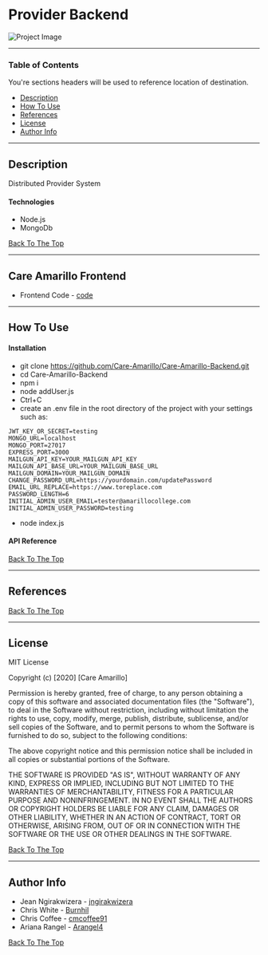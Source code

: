 # Provider Backend 

![Project Image](project-image-url)

---

### Table of Contents
You're sections headers will be used to reference location of destination.

- [Description](#description)
- [How To Use](#how-to-use)
- [References](#references)
- [License](#license)
- [Author Info](#author-info)

---

## Description

Distributed Provider System 

#### Technologies

- Node.js
- MongoDb


[Back To The Top](#provider-backend)

---

## Care Amarillo Frontend

- Frontend Code - [code](https://github.com/Care-Amarillo/Care-Amarillo-Frontend)

---

## How To Use

#### Installation

- git clone https://github.com/Care-Amarillo/Care-Amarillo-Backend.git
- cd Care-Amarillo-Backend
- npm i 
- node addUser.js
- Ctrl+C
- create an .env file in the root directory of the project with your settings such as: 

``````````
JWT_KEY_OR_SECRET=testing
MONGO_URL=localhost
MONGO_PORT=27017
EXPRESS_PORT=3000
MAILGUN_API_KEY=YOUR_MAILGUN_API_KEY
MAILGUN_API_BASE_URL=YOUR_MAILGUN_BASE_URL
MAILGUN_DOMAIN=YOUR_MAILGUN_DOMAIN
CHANGE_PASSWORD_URL=https://yourdomain.com/updatePassword
EMAIL_URL_REPLACE=https://www.toreplace.com
PASSWORD_LENGTH=6
INITIAL_ADMIN_USER_EMAIL=tester@amarillocollege.com
INITIAL_ADMIN_USER_PASSWORD=testing
``````````

- node index.js

#### API Reference



[Back To The Top](#provider-backend)

---

## References
[Back To The Top](#provider-backend)

---

## License

MIT License

Copyright (c) [2020] [Care Amarillo]

Permission is hereby granted, free of charge, to any person obtaining a copy
of this software and associated documentation files (the "Software"), to deal
in the Software without restriction, including without limitation the rights
to use, copy, modify, merge, publish, distribute, sublicense, and/or sell
copies of the Software, and to permit persons to whom the Software is
furnished to do so, subject to the following conditions:

The above copyright notice and this permission notice shall be included in all
copies or substantial portions of the Software.

THE SOFTWARE IS PROVIDED "AS IS", WITHOUT WARRANTY OF ANY KIND, EXPRESS OR
IMPLIED, INCLUDING BUT NOT LIMITED TO THE WARRANTIES OF MERCHANTABILITY,
FITNESS FOR A PARTICULAR PURPOSE AND NONINFRINGEMENT. IN NO EVENT SHALL THE
AUTHORS OR COPYRIGHT HOLDERS BE LIABLE FOR ANY CLAIM, DAMAGES OR OTHER
LIABILITY, WHETHER IN AN ACTION OF CONTRACT, TORT OR OTHERWISE, ARISING FROM,
OUT OF OR IN CONNECTION WITH THE SOFTWARE OR THE USE OR OTHER DEALINGS IN THE
SOFTWARE.

[Back To The Top](#provider-backend)

---

## Author Info

- Jean Ngirakwizera - [jngirakwizera](https://github.com/jngirakwizera)
- Chris White - [Burnhil](https://github.com/Burnhil)
- Chris Coffee - [cmcoffee91](https://github.com/cmcoffee91)
- Ariana Rangel - [Arangel4](https://github.com/Arangel4)

[Back To The Top](#provider-backend)

